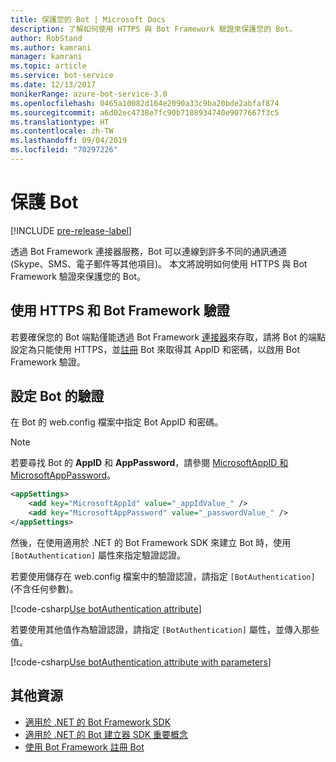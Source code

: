 ```yaml
---
title: 保護您的 Bot | Microsoft Docs
description: 了解如何使用 HTTPS 與 Bot Framework 驗證來保護您的 Bot。
author: RobStand
ms.author: kamrani
manager: kamrani
ms.topic: article
ms.service: bot-service
ms.date: 12/13/2017
monikerRange: azure-bot-service-3.0
ms.openlocfilehash: 0465a10082d164e2090a33c9ba20bde2abfaf874
ms.sourcegitcommit: a6d02ec4738e7fc90b7108934740e9077667f3c5
ms.translationtype: HT
ms.contentlocale: zh-TW
ms.lasthandoff: 09/04/2019
ms.locfileid: "70297226"
---
```

# <a name="secure-your-bot"></a>保護 Bot

[!INCLUDE [pre-release-label](../includes/pre-release-label-v3.md)]

透過 Bot Framework 連接器服務，Bot 可以連線到許多不同的通訊通道 (Skype、SMS、電子郵件等其他項目)。 本文將說明如何使用 HTTPS 與 Bot Framework 驗證來保護您的 Bot。

## <a name="use-https-and-bot-framework-authentication"></a>使用 HTTPS 和 Bot Framework 驗證

若要確保您的 Bot 端點僅能透過 Bot Framework [連接器](bot-builder-dotnet-concepts.md#connector)來存取，請將 Bot 的端點設定為只能使用 HTTPS，並[註冊](~/bot-service-quickstart-registration.md) Bot 來取得其 AppID 和密碼，以啟用 Bot Framework 驗證。 

## <a name="configure-authentication-for-your-bot"></a>設定 Bot 的驗證

在 Bot 的 web.config 檔案中指定 Bot AppID 和密碼。 

> [!NOTE]
> 若要尋找 Bot 的 **AppID** 和 **AppPassword**，請參閱 [MicrosoftAppID 和 MicrosoftAppPassword](~/bot-service-manage-overview.md#microsoftappid-and-microsoftapppassword)。

```xml
<appSettings>
    <add key="MicrosoftAppId" value="_appIdValue_" />
    <add key="MicrosoftAppPassword" value="_passwordValue_" />
</appSettings>
```

然後，在使用適用於 .NET 的 Bot Framework SDK 來建立 Bot 時，使用 `[BotAuthentication]` 屬性來指定驗證認證。 

若要使用儲存在 web.config 檔案中的驗證認證，請指定 `[BotAuthentication]` (不含任何參數)。

[!code-csharp[Use botAuthentication attribute](../includes/code/dotnet-security.cs#attribute1)]

若要使用其他值作為驗證認證，請指定 `[BotAuthentication]` 屬性，並傳入那些值。

[!code-csharp[Use botAuthentication attribute with parameters](../includes/code/dotnet-security.cs#attribute2)]

## <a name="additional-resources"></a>其他資源

- [適用於 .NET 的 Bot Framework SDK ](bot-builder-dotnet-overview.md)
- [適用於 .NET 的 Bot 建立器 SDK 重要概念](bot-builder-dotnet-concepts.md)
- [使用 Bot Framework 註冊 Bot](~/bot-service-quickstart-registration.md)
